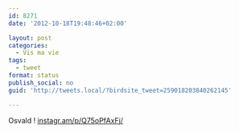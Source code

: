 ```yaml
---
id: 8271
date: '2012-10-18T19:48:46+02:00'

layout: post
categories:
  - Vis ma vie
tags:
  - tweet
format: status
publish_social: no
guid: 'http://tweets.local/?birdsite_tweet=259018203840262145'

---
```


Osvald ! [instagr.am/p/Q75oPfAxFj/](http://instagr.am/p/Q75oPfAxFj/)
